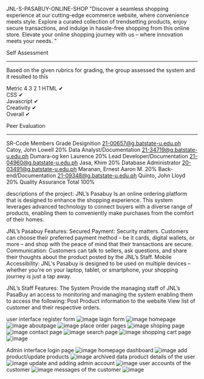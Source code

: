 JNL-S-PASABUY-ONLINE-SHOP
"Discover a seamless shopping experience at our cutting-edge ecommerce website, where convenience meets style. Explore a curated collection of trendsetting products, enjoy secure transactions, and indulge in hassle-free shopping from this online store. Elevate your online shopping journey with us – where innovation meets your needs. "



Self Assessment 
________________________________________
Based on the given rubrics for grading, the group assessed the system and it resulted to this

Metric	4	3	2	1
HTML	✔ 			
CSS	✔ 			
Javascript		✔ 		
Creativity		✔ 		
Overall	 	✔ 		

Peer Evaluation
________________________________________

SR-Code	Members	Grade	Designition
21-00657@g.batstate-u.edu.ph	Catoy, John Lowell	20%	Data Analyst/Documentation
21-34719@g.batstate-u.edu.ph	Dumara-og ken Laurence	20%	Lead Developer/Documentation
21-04960@g.batstate-u.edu.ph	Jasa, Khim	20%	Database Administrator
20-03491@g.batstate-u.edu.ph	Maranan, Ernest Aaron M.	20%	Back-end/Documentation
21-09348@g.batstate-u.edu.ph	Quinto, John Lloyd	20%	Quality Assurance
	Total	100%	


descriptions of the project:
	JNL’s Pasabuy Is an online ordering platform that is designed to enhance the shopping experience. This system leverages advanced technology to connect buyers with a diverse range of products, enabling them to conveniently make purchases from the comfort of their homes.

JNL’s Pasabuy Features:
Secured Payment: Security matters. Customers can choose their preferred payment method – be it cards, digital wallets, or more – and shop with the peace of mind that their transactions are secure.
Communication: Customers can talk to sellers, ask questions, and share their thoughts about the product posted by the JNL’s Staff.
Mobile Accessibility: JNL's Pasabuy is designed  to be used on multiple devices – whether you're on your laptop, tablet, or smartphone, your shopping journey is just a tap away.

JNL’s Staff Features:
The System Provide the managing staff of JNL’s PasaBuy an access to monitoring and managing the system enabling them to access the following:
Post Product information to the website
View list of customer and their respective orders.






user interface 
register form ![image](https://github.com/KenLaurenceDumara-og/JNL-S-PASABUY-ONLINE-SHOP/assets/113278468/0002b8b7-3fe2-4be5-ac71-8aeee4651522)
lagin form ![image](https://github.com/KenLaurenceDumara-og/JNL-S-PASABUY-ONLINE-SHOP/assets/113278468/14e51abb-dc9e-4fbd-bc41-56c1fe457890)
homepage ![image](https://github.com/KenLaurenceDumara-og/JNL-S-PASABUY-ONLINE-SHOP/assets/113278468/e8ab5f92-300d-4829-bde0-93225d921ff4)
aboutpage ![image](https://github.com/KenLaurenceDumara-og/JNL-S-PASABUY-ONLINE-SHOP/assets/113278468/3189cda1-1aff-4794-9281-470581854283)
place order pages ![image](https://github.com/KenLaurenceDumara-og/JNL-S-PASABUY-ONLINE-SHOP/assets/113278468/5d7e9afe-e599-4c11-a38d-7480767be265)
shoping page ![image](https://github.com/KenLaurenceDumara-og/JNL-S-PASABUY-ONLINE-SHOP/assets/113278468/a9902f59-3def-473f-b19c-d47f24cd37ca)
contact page ![image](https://github.com/KenLaurenceDumara-og/JNL-S-PASABUY-ONLINE-SHOP/assets/113278468/2e8d3d1a-725f-41bd-98cb-2a47530eff49)
search page ![image](https://github.com/KenLaurenceDumara-og/JNL-S-PASABUY-ONLINE-SHOP/assets/113278468/e40f58b6-e17d-451d-a5a8-babdb4340286)
shopping cart page ![image](https://github.com/KenLaurenceDumara-og/JNL-S-PASABUY-ONLINE-SHOP/assets/113278468/918d6eb8-fc95-4a3c-8b5a-8f34e8bf2ac8)


Admin interface
login page ![image](https://github.com/KenLaurenceDumara-og/JNL-S-PASABUY-ONLINE-SHOP/assets/113278468/cd8030be-f277-4be4-9c19-ec425af17a10)
homepage dashboard ![image](https://github.com/KenLaurenceDumara-og/JNL-S-PASABUY-ONLINE-SHOP/assets/113278468/10900cac-da55-4297-9e3f-60096bff21b0)
add product/update products ![image](https://github.com/KenLaurenceDumara-og/JNL-S-PASABUY-ONLINE-SHOP/assets/113278468/37f892b2-36a7-4c82-999c-ebb1f11d3762)
archived data product details of the user ![image](https://github.com/KenLaurenceDumara-og/JNL-S-PASABUY-ONLINE-SHOP/assets/113278468/96be7024-5bf3-4fdb-ad44-b05f6e99bb4c)
update and adding admin account ![image](https://github.com/KenLaurenceDumara-og/JNL-S-PASABUY-ONLINE-SHOP/assets/113278468/e021ecf2-bfd9-4087-8bc4-d82c76f287c3)
user accounts of the customer ![image](https://github.com/KenLaurenceDumara-og/JNL-S-PASABUY-ONLINE-SHOP/assets/113278468/fac97e00-ede6-4263-afd4-3383a840f9f7)
messages of the customer ![image](https://github.com/KenLaurenceDumara-og/JNL-S-PASABUY-ONLINE-SHOP/assets/113278468/b0238f3d-baf9-479f-9795-4bb9c56a6779)




























